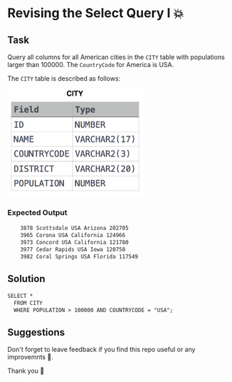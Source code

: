
# Revising the Select Query I 💥


## Task

Query all columns for all American cities in the ```CITY``` table with populations larger than 100000. The ```CountryCode``` for America is USA.

The ```CITY``` table is described as follows:

<img align="center" src="/Images/CITY.png" alt="icon"/>

### Expected Output

```
    3878 Scottsdale USA Arizona 202705 
    3965 Corona USA California 124966 
    3973 Concord USA California 121780 
    3977 Cedar Rapids USA Iowa 120758 
    3982 Coral Springs USA Florida 117549 
```

## Solution

```
SELECT *
  FROM CITY
  WHERE POPULATION > 100000 AND COUNTRYCODE = "USA";
```

## Suggestions
Don't forget to leave feedback if you find this repo useful or any improvemnts 💞.

Thank you 🧡
